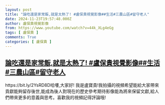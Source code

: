 ```yaml
---
layout: post
title: "論吃還是家常飯,就是太熱了! #盧保貴視覺影像##生活#三農山區#留守老人"
date: 2024-11-23T19:57:48.000Z
author: 盧保貴視覺影像
from: https://www.youtube.com/watch?v=44k_XLg4eGg
tags: [ 盧保貴 ]
comments: True
categories: [ 盧保貴 ]
---
```

<!--1732391868000-->
[論吃還是家常飯,就是太熱了! #盧保貴視覺影像##生活#三農山區#留守老人](https://www.youtube.com/watch?v=44k_XLg4eGg)
------

<div>
https://bit.ly/2YsRD8D哈嘍,大家好! 我是盧寶貴!我拍攝的視頻希望能給大家帶來貢獻能夠留存後世,能成為後人對現在的歷史參考期待影像能為將來保留文獻,給人們帶來更多的意義與思考。喜歡我的視頻記得評論哦!
</div>

